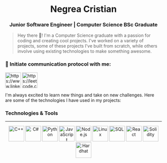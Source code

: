 <h1 align="center">Negrea Cristian</h1>

<h3 align="center">Junior Software Engineer | Computer Science BSc Graduate </h3>

> Hey there 👋! I'm a Computer Science graduate with a passion for coding and creating cool projects. I've worked on a variety of projects, some of these projects I've built from scratch, while others involve using existing technologies to make something awesome.

<h3 align="left">🔗 Initiate communication protocol with me: </h3>
<p align="left">
<a href="https://www.linkedin.com/in/cristian-negrea/" target="blank"> <img align="center" src="https://cdn.jsdelivr.net/gh/devicons/devicon@latest/icons/linkedin/linkedin-original.svg" alt="https://www.linkedin.com/in/cristian-negrea/" width="50px" /></a>
<a href="https://leetcode.com/u/negreacristian/" target="blank"> <img align="center" src="https://img.icons8.com/?size=100&id=9L16NypUzu38&format=png&color=000000" alt="https://leetcode.com/u/negreacristian/" width="50px" /></a>
</p>

I'm always excited to learn new things and take on new challenges. Here are some of the technologies I have used in my projects:

### Technologies & Tools
---

<p align="center">
<img alt="C++" width="50px" src="https://cdn.jsdelivr.net/gh/devicons/devicon@latest/icons/cplusplus/cplusplus-original.svg" />
<img alt="C#" width="50px" src="https://cdn.jsdelivr.net/gh/devicons/devicon@latest/icons/csharp/csharp-original.svg" />
<img alt="Python" width="50px" src="https://cdn.jsdelivr.net/gh/devicons/devicon@latest/icons/python/python-original.svg" />
<img alt="JavaScript" width="50px" src="https://cdn.jsdelivr.net/gh/devicons/devicon@latest/icons/javascript/javascript-original.svg" />
<img alt="Node.js" width="50px" src="https://cdn.jsdelivr.net/gh/devicons/devicon@latest/icons/nodejs/nodejs-original-wordmark.svg" />
<img alt="Linux" width="50px" src="https://cdn.jsdelivr.net/gh/devicons/devicon@latest/icons/linux/linux-original.svg" />
<img alt="SQL" width="50px" src="https://cdn.jsdelivr.net/gh/devicons/devicon@latest/icons/mysql/mysql-original.svg" />
<img alt="React" width="50px" src="https://cdn.jsdelivr.net/gh/devicons/devicon@latest/icons/react/react-original.svg" />
<img alt="Solidity" width="50px" src="https://cdn.jsdelivr.net/gh/devicons/devicon@latest/icons/solidity/solidity-original.svg" />
<img alt="Hardhat" width="50px" src="https://cdn.jsdelivr.net/gh/devicons/devicon@latest/icons/hardhat/hardhat-original.svg" />
</p>
